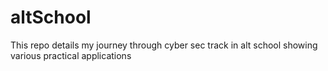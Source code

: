# altSchool
This repo details my journey through cyber sec track in alt school showing various practical applications
